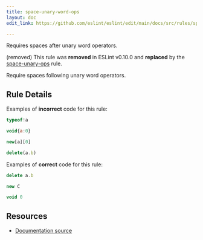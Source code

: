 ```yaml
---
title: space-unary-word-ops
layout: doc
edit_link: https://github.com/eslint/eslint/edit/main/docs/src/rules/space-unary-word-ops.md

---
```


Requires spaces after unary word operators.

(removed) This rule was **removed** in ESLint v0.10.0 and **replaced** by the [space-unary-ops](space-unary-ops) rule.

Require spaces following unary word operators.

## Rule Details

Examples of **incorrect** code for this rule:

```js
typeof!a
```

```js
void{a:0}
```

```js
new[a][0]
```

```js
delete(a.b)
```

Examples of **correct** code for this rule:

```js
delete a.b
```

```js
new C
```

```js
void 0
```

## Resources

* [Documentation source](https://github.com/eslint/eslint/tree/HEAD/docs/src/rules/space-unary-word-ops.md)
